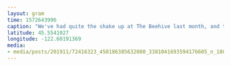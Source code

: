 ```yaml
---
layout: gram
time: 1572643996
caption: "We've had quite the shake up at The Beehive last month, and today marks the beginning of a completely new cohort! Onward and upward! 🐝🏠❤️ #pdxbeehive"
latitude: 45.5541027
longitude: -122.60191369
media:
- media/posts/201911/72416323_450186385632080_3381041693594176605_n_18068396257164715.jpg
---
```

